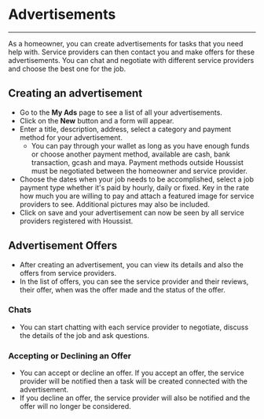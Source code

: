 # Advertisements

---

As a homeowner, you can create advertisements for tasks that you need help with. Service providers can then contact you and make offers for these advertisements. You can chat and negotiate with different service providers and choose the best one for the job.

## Creating an advertisement

- Go to the **My Ads** page to see a list of all your advertisements.
- Click on the **New** button and a form will appear.
- Enter a title, description, address, select a category and payment method for your advertisement. 
   - You can pay through your wallet as long as you have enough funds or choose another payment method, available are cash, bank transaction, gcash and maya. Payment methods outside Houssist must be negotiated between the homeowner and service provider.
- Choose the dates when your job needs to be accomplished, select a job payment type whether it's paid by hourly, daily or fixed. Key in the rate how much you are willing to pay and attach a featured image for service providers to see. Additional pictures may also be included.
- Click on save and your advertisement can now be seen by all service providers registered with Houssist.

## Advertisement Offers

- After creating an advertisement, you can view its details and also the offers from service providers.
- In the list of offers, you can see the service provider and their reviews, their offer, when was the offer made and the status of the offer.

### Chats
- You can start chatting with each service provider to negotiate, discuss the details of the job and ask questions.

### Accepting or Declining an Offer
- You can accept or decline an offer. If you accept an offer, the service provider will be notified then a task will be created connected with the advertisement. 
- If you decline an offer, the service provider will also be notified and the offer will no longer be considered. 
